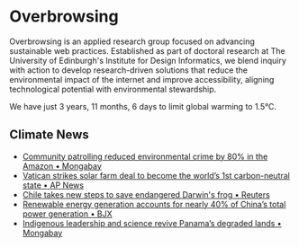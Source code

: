 # Overbrowsing

Overbrowsing is an applied research group focused on advancing sustainable web practices. Established as part of doctoral research at The University of Edinburgh's Institute for Design Informatics, we blend inquiry with action to develop research-driven solutions that reduce the environmental impact of the internet and improve accessibility, aligning technological potential with environmental stewardship.

<!-- clock-time -->
We have just 3 years, 11 months, 6 days to limit global warming to 1.5°C.
<!-- /clock-time -->

## Climate News
<!-- clock-news -->
- [Community patrolling reduced environmental crime by 80% in the Amazon • Mongabay](https://news.mongabay.com/short-article/2025/08/community-patrolling-reduced-environmental-crime-by-80-in-the-amazon/ )
- [Vatican strikes solar farm deal to become the world’s 1st carbon-neutral state • AP News](https://apnews.com/article/vatican-solar-farm-108aa7efecf0d094a5b00e25b6a7c737 )
- [Chile takes new steps to save endangered Darwin's frog • Reuters](https://www.reuters.com/sustainability/climate-energy/chile-takes-new-steps-save-endangered-darwins-frog-2025-07-31/ )
- [Renewable energy generation accounts for nearly 40% of China’s total power generation • BJX](https://news.bjx.com.cn/html/20250731/1453695.shtml )
- [Indigenous leadership and science revive Panama’s degraded lands • Mongabay](https://news.mongabay.com/short-article/2025/07/indigenous-leadership-and-science-reviving-panamas-degraded-lands/ )
<!-- /clock-news -->
